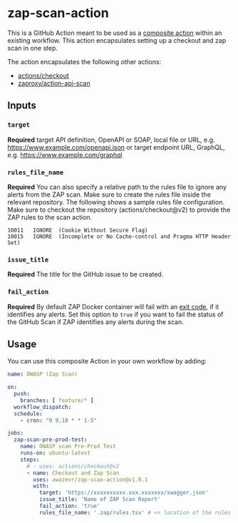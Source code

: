 # zap-scan-action
This is a GitHub Action meant to be used as a [composite action](https://docs.github.com/en/actions/creating-actions/creating-a-composite-action) within an existing workflow. This action encapsulates setting up a checkout and zap scan in one step. 

The action encapsulates the following other actions:

- [actions/checkout](https://github.com/actions/checkout)
- [zaproxy/action-api-scan](https://github.com/zaproxy/action-api-scan)


## Inputs

### `target`

**Required** target API definition, OpenAPI or SOAP, local file or URL, e.g. https://www.example.com/openapi.json
or target endpoint URL, GraphQL, e.g. https://www.example.com/graphql

### `rules_file_name`

**Required** You can also specify a relative path to the rules file to ignore any alerts from the ZAP scan. Make sure to create
the rules file inside the relevant repository. The following shows a sample rules file configuration.
Make sure to checkout the repository (actions/checkout@v2) to provide the ZAP rules to the scan action.

```tsv
10011	IGNORE	(Cookie Without Secure Flag)
10015	IGNORE	(Incomplete or No Cache-control and Pragma HTTP Header Set)
```

### `issue_title`

**Required** The title for the GitHub issue to be created.


### `fail_action`

**Required** By default ZAP Docker container will fail with an [exit code](https://github.com/zaproxy/zaproxy/blob/7abbd57f6894c2abf4f1ed00fb95e99c34ef2e28/docker/zap-api-scan.py#L35),
if it identifies any alerts. Set this option to `true` if you want to fail the status of the GitHub Scan if ZAP identifies any alerts during the scan.


## Usage
You can use this composite Action in your own workflow by adding:

```yml
name: OWASP (Zap Scan)

on:
  push:
    branches: [ feature/* ]
  workflow_dispatch:
  schedule:
    - cron: "0 9,18 * * 1-5"

jobs:
  zap-scan-pre-prod-test:
    name: OWASP scan Pre-Prod Test
    runs-on: ubuntu-latest
    steps:
      # - uses: actions/checkout@v2
      - name: Checkout and Zap Scan
        uses: awazevr/zap-scan-action@v1.0.1
        with:
          target: 'https://xxxxxxxxxx.xxx.xxxxxxx/swagger.json'
          issue_title: 'Name of ZAP Scan Report'
          fail_action: 'true'
          rules_file_name: '.zap/rules.tsv' # << location of the rules file

```

